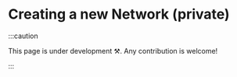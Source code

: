 # Creating a new Network (private)

:::caution

This page is under development ⚒. Any contribution is welcome!

:::